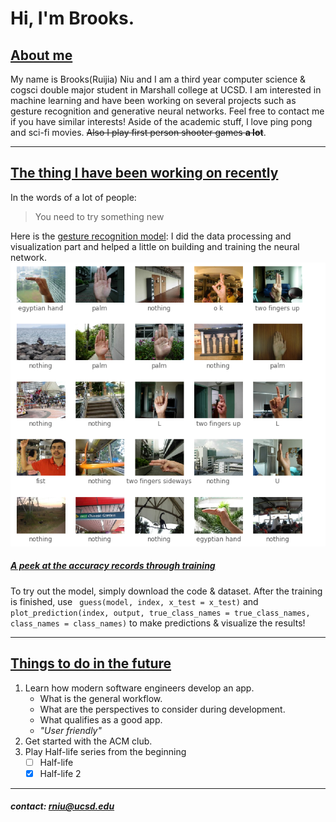 # Hi, I'm Brooks.
## [About me](#about-me)
My name is Brooks(Ruijia) Niu and I am a third year computer science & cogsci double major student in Marshall college at UCSD. I am interested in machine learning and have been working on several projects such as gesture recognition and generative neural networks. Feel free to contact me if you have similar interests! Aside of the academic stuff, I love ping pong and sci-fi movies. ~~Also I play first person shooter games **a lot**~~. 

---
## [The thing I have been working on recently](#the-thing-i-have-been-working-on-recently)

In the words of a lot of people:
> You need to try something new

Here is the [gesture recognition model](https://github.com/brooksniu/gesture-recognition-browser):
 I did the data processing and visualization part and helped a little on building and training the neural network. 
![A peek at the dataset](dataset.PNG)
##### [A peek at the accuracy records through training](acc.PNG)

To try out the model, simply download the code & dataset. After the training is finished, use ```
guess(model, index, x_test = x_test)``` and ```plot_prediction(index, output, true_class_names = true_class_names, class_names = class_names)``` to make predictions & visualize the results!

---
## [Things to do in the future](#things-to-do-in-the-future)
1. Learn how modern software engineers develop an app.
     - What is the general workflow.
     - What are the perspectives to consider during development.
     - What qualifies as a good app.
     - *"User friendly"*
2. Get started with the ACM club.
3. Play Half-life series from the beginning
   - [ ] Half-life
   - [X] Half-life 2

---
#####   contact: rniu@ucsd.edu